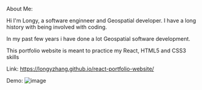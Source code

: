 About Me:

Hi I'm Longy, a software enginneer and Geospatial developer. I have a long history with being involved with coding.

In my past few years i have done a lot Geospatial software development. 

This portfolio website is meant to practice my React, HTML5 and CSS3 skills 

Link: https://longyzhang.github.io/react-portfolio-website/

Demo: 
![image](https://user-images.githubusercontent.com/101307724/207036676-e063676a-10dd-4abc-9afd-488e81e4d5d5.png)
